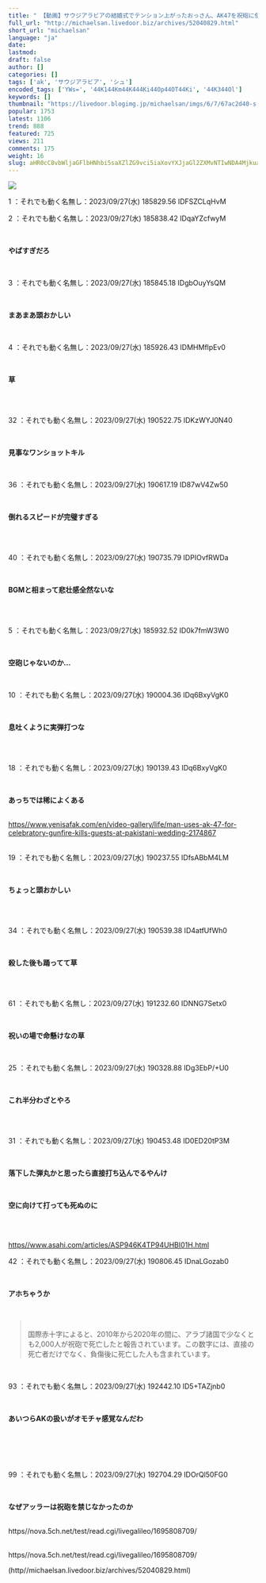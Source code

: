 ```yaml
---
title: " 【動画】サウジアラビアの結婚式でテンション上がったおっさん、AK47を祝砲に使ってしまい参列者を誤射殺"
full_url: "http://michaelsan.livedoor.biz/archives/52040829.html"
short_url: "michaelsan"
language: "ja"
date: 
lastmod: 
draft: false
author: []
categories: []
tags: ['ak', 'サウジアラビア', 'シュ']
encoded_tags: ['YWs=', '44K144Km44K444Ki44Op44OT44Ki', '44K344Ol']
keywords: []
thumbnail: "https://livedoor.blogimg.jp/michaelsan/imgs/6/7/67ac2d40-s.jpg"
popular: 1753
latest: 1106
trend: 888
featured: 725
views: 211
comments: 175
weight: 16
slug: aHR0cC8vbWljaGFlbHNhbi5saXZlZG9vci5iaXovYXJjaGl2ZXMvNTIwNDA4MjkuaHRtbA==
---
```


![](https://livedoor.blogimg.jp/michaelsan/imgs/6/7/67ac2d40-s.jpg)

<div><p>1 ：それでも動く名無し：2023/09/27(水) 185829.56 IDFSZCLqHvM</p><p>2 ：それでも動く名無し：2023/09/27(水) 185838.42 IDqaYZcfwyM</p><br><b><p>やばすぎだろ</p></b><br><p>3 ：それでも動く名無し：2023/09/27(水) 185845.18 IDgbOuyYsQM</p><br><b><p>まあまあ頭おかしい</p></b><br><p>4 ：それでも動く名無し：2023/09/27(水) 185926.43 IDMHMflpEv0</p><br><b><p>草 </p><br></b><br><p>32 ：それでも動く名無し：2023/09/27(水) 190522.75 IDKzWYJ0N40</p><br><b><p>見事なワンショットキル </p></b><br><p>36 ：それでも動く名無し：2023/09/27(水) 190617.19 ID87wV4Zw50</p><br><b><p>倒れるスピードが完璧すぎる </p><br></b><br><p>40 ：それでも動く名無し：2023/09/27(水) 190735.79 IDPIOvfRWDa</p><br><b><p>BGMと相まって悲壮感全然ないな <br></p><br></b><br><p>5 ：それでも動く名無し：2023/09/27(水) 185932.52 ID0k7fmW3W0</p><br><b><p>空砲じゃないのか… </p></b><br><p>10 ：それでも動く名無し：2023/09/27(水) 190004.36 IDq6BxyVgK0</p><br><b><p>息吐くように実弾打つな </p><br></b><br><p>18 ：それでも動く名無し：2023/09/27(水) 190139.43 IDq6BxyVgK0</p><br><p><b><p>あっちでは稀によくある</p></b></p><br><a title='' target='_blank' href='https//www.yenisafak.com/en/video-gallery/life/man-uses-ak-47-for-celebratory-gunfire-kills-guests-at-pakistani-wedding-2174867'>https//www.yenisafak.com/en/video-gallery/life/man-uses-ak-47-for-celebratory-gunfire-kills-guests-at-pakistani-wedding-2174867<br></a><br><p>19 ：それでも動く名無し：2023/09/27(水) 190237.55 IDfsABbM4LM</p><br><b><p>ちょっと頭おかしい <br></p><br></b><br><p>34 ：それでも動く名無し：2023/09/27(水) 190539.38 ID4atfUfWh0</p><br><b><p>殺した後も踊ってて草 <br></p><br></b><br><p>61 ：それでも動く名無し：2023/09/27(水) 191232.60 IDNNG7Setx0</p><br><b><p>祝いの場で命懸けなの草 </p></b><br><p>25 ：それでも動く名無し：2023/09/27(水) 190328.88 IDg3EbP/+U0</p><br><b><p>これ半分わざとやろ</p><br></b><br><p>31 ：それでも動く名無し：2023/09/27(水) 190453.48 ID0ED20tP3M</p><br><p><p><b>落下した弾丸かと思ったら直接打ち込んでるやんけ</b></p></p><p><p><b><br></b></p></p><p><p><b>空に向けて打っても死ぬのに </b></p><br></p><br><a title='' target='_blank' href='https//www.asahi.com/articles/ASP946K4TP94UHBI01H.html'>https//www.asahi.com/articles/ASP946K4TP94UHBI01H.html</a><br><p>42 ：それでも動く名無し：2023/09/27(水) 190806.45 IDnaLGozab0</p><br><b><p>アホちゃうか</p></b><br><blockquote><br>国際赤十字によると、2010年から2020年の間に、アラブ諸国で少なくとも2,000人が祝砲で死亡したと報告されています。この数字には、直接の死亡者だけでなく、負傷後に死亡した人も含まれています。 <br></blockquote><br><p>93 ：それでも動く名無し：2023/09/27(水) 192442.10 ID5+TAZjnb0</p><br><p><b><p>あいつらAKの扱いがオモチャ感覚なんだわ </p></b><br></p><br> <br><p>99 ：それでも動く名無し：2023/09/27(水) 192704.29 IDOrQl50FG0</p><br><b><p>なぜアッラーは祝砲を禁じなかったのか </p></b><br>https//nova.5ch.net/test/read.cgi/livegalileo/1695808709/<br><br clear='all'> <p id='a6850dc6aefc0d5bbff2bea180d92d89'> </p> <p id='a6850dc6aefc0d5bbff2bea180d92d89'> </p> <p class='alistcloud-container-6795'></p> <p>https//nova.5ch.net/test/read.cgi/livegalileo/1695808709/</p></div>

(http//michaelsan.livedoor.biz/archives/52040829.html)
